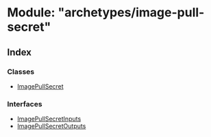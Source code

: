 
# Module: "archetypes/image-pull-secret"

## Index

### Classes

* [ImagePullSecret](../classes/_archetypes_image_pull_secret_.imagepullsecret.md)

### Interfaces

* [ImagePullSecretInputs](../interfaces/_archetypes_image_pull_secret_.imagepullsecretinputs.md)
* [ImagePullSecretOutputs](../interfaces/_archetypes_image_pull_secret_.imagepullsecretoutputs.md)
